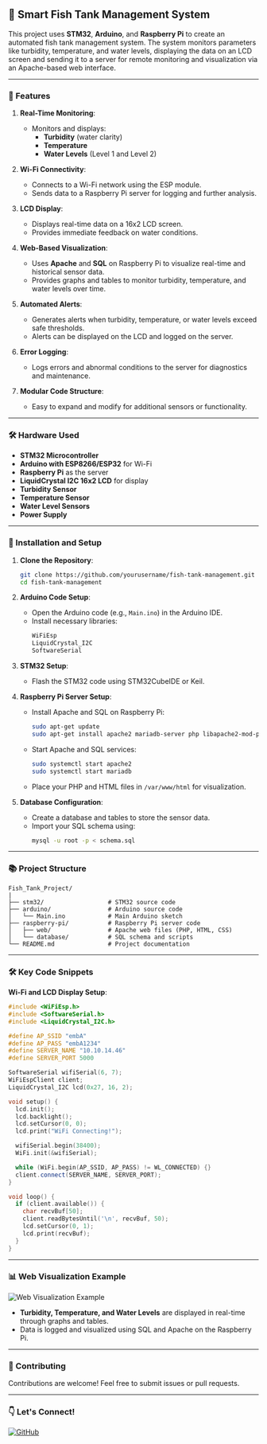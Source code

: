 ## 🛶 Smart Fish Tank Management System

This project uses **STM32**, **Arduino**, and **Raspberry Pi** to create an automated fish tank management system. The system monitors parameters like turbidity, temperature, and water levels, displaying the data on an LCD screen and sending it to a server for remote monitoring and visualization via an Apache-based web interface.

---

### 🔄 Features

1. **Real-Time Monitoring**:
   - Monitors and displays:
     - **Turbidity** (water clarity)
     - **Temperature**
     - **Water Levels** (Level 1 and Level 2)
   
2. **Wi-Fi Connectivity**:
   - Connects to a Wi-Fi network using the ESP module.
   - Sends data to a Raspberry Pi server for logging and further analysis.

3. **LCD Display**:
   - Displays real-time data on a 16x2 LCD screen.
   - Provides immediate feedback on water conditions.

4. **Web-Based Visualization**:
   - Uses **Apache** and **SQL** on Raspberry Pi to visualize real-time and historical sensor data.
   - Provides graphs and tables to monitor turbidity, temperature, and water levels over time.

5. **Automated Alerts**:
   - Generates alerts when turbidity, temperature, or water levels exceed safe thresholds.
   - Alerts can be displayed on the LCD and logged on the server.

6. **Error Logging**:
   - Logs errors and abnormal conditions to the server for diagnostics and maintenance.

7. **Modular Code Structure**:
   - Easy to expand and modify for additional sensors or functionality.

---

### 🛠️ Hardware Used

- **STM32 Microcontroller**
- **Arduino with ESP8266/ESP32** for Wi-Fi
- **Raspberry Pi** as the server
- **LiquidCrystal I2C 16x2 LCD** for display
- **Turbidity Sensor**
- **Temperature Sensor**
- **Water Level Sensors**
- **Power Supply**

---

### 📖 Installation and Setup

1. **Clone the Repository**:
   ```bash
   git clone https://github.com/yourusername/fish-tank-management.git
   cd fish-tank-management
   ```

2. **Arduino Code Setup**:
   - Open the Arduino code (e.g., `Main.ino`) in the Arduino IDE.
   - Install necessary libraries:
     ```bash
     WiFiEsp
     LiquidCrystal_I2C
     SoftwareSerial
     ```

3. **STM32 Setup**:
   - Flash the STM32 code using STM32CubeIDE or Keil.

4. **Raspberry Pi Server Setup**:
   - Install Apache and SQL on Raspberry Pi:
     ```bash
     sudo apt-get update
     sudo apt-get install apache2 mariadb-server php libapache2-mod-php php-mysql
     ```
   - Start Apache and SQL services:
     ```bash
     sudo systemctl start apache2
     sudo systemctl start mariadb
     ```
   - Place your PHP and HTML files in `/var/www/html` for visualization.

5. **Database Configuration**:
   - Create a database and tables to store the sensor data.
   - Import your SQL schema using:
     ```bash
     mysql -u root -p < schema.sql
     ```

---

### 📚 Project Structure

```
Fish_Tank_Project/
|
├── stm32/                  # STM32 source code
├── arduino/                # Arduino source code
│   └── Main.ino            # Main Arduino sketch
├── raspberry-pi/           # Raspberry Pi server code
│   ├── web/                # Apache web files (PHP, HTML, CSS)
│   └── database/           # SQL schema and scripts
└── README.md               # Project documentation
```

---

### 🛠️ Key Code Snippets

**Wi-Fi and LCD Display Setup**:

```cpp
#include <WiFiEsp.h>
#include <SoftwareSerial.h>
#include <LiquidCrystal_I2C.h>

#define AP_SSID "embA"
#define AP_PASS "embA1234"
#define SERVER_NAME "10.10.14.46"
#define SERVER_PORT 5000

SoftwareSerial wifiSerial(6, 7);
WiFiEspClient client;
LiquidCrystal_I2C lcd(0x27, 16, 2);

void setup() {
  lcd.init();
  lcd.backlight();
  lcd.setCursor(0, 0);
  lcd.print("WiFi Connecting!");

  wifiSerial.begin(38400);
  WiFi.init(&wifiSerial);

  while (WiFi.begin(AP_SSID, AP_PASS) != WL_CONNECTED) {}
  client.connect(SERVER_NAME, SERVER_PORT);
}

void loop() {
  if (client.available()) {
    char recvBuf[50];
    client.readBytesUntil('\n', recvBuf, 50);
    lcd.setCursor(0, 1);
    lcd.print(recvBuf);
  }
}
```

---

### 📊 Web Visualization Example

![Web Visualization Example](https://example.com/path/to/your/image.png)

- **Turbidity, Temperature, and Water Levels** are displayed in real-time through graphs and tables.
- Data is logged and visualized using SQL and Apache on the Raspberry Pi.

---

### 🌟 Contributing

Contributions are welcome! Feel free to submit issues or pull requests.

---

### 👇 Let's Connect!

[![GitHub](https://img.shields.io/badge/GitHub-Profile-blue?logo=github)](https://github.com/yourusername)

